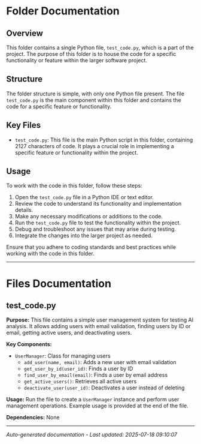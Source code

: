 # Folder Documentation

## Overview
This folder contains a single Python file, `test_code.py`, which is a part of the project. The purpose of this folder is to house the code for a specific functionality or feature within the larger software project.

## Structure
The folder structure is simple, with only one Python file present. The file `test_code.py` is the main component within this folder and contains the code for a specific feature or functionality.

## Key Files
- `test_code.py`: This file is the main Python script in this folder, containing 2127 characters of code. It plays a crucial role in implementing a specific feature or functionality within the project.

## Usage
To work with the code in this folder, follow these steps:
1. Open the `test_code.py` file in a Python IDE or text editor.
2. Review the code to understand its functionality and implementation details.
3. Make any necessary modifications or additions to the code.
4. Run the `test_code.py` file to test the functionality within the project.
5. Debug and troubleshoot any issues that may arise during testing.
6. Integrate the changes into the larger project as needed.

Ensure that you adhere to coding standards and best practices while working with the code in this folder.

---

# Files Documentation

## test_code.py

**Purpose:** This file contains a simple user management system for testing AI analysis. It allows adding users with email validation, finding users by ID or email, getting active users, and deactivating users.

**Key Components:**
- `UserManager`: Class for managing users
  - `add_user(name, email)`: Adds a new user with email validation
  - `get_user_by_id(user_id)`: Finds a user by ID
  - `find_user_by_email(email)`: Finds a user by email address
  - `get_active_users()`: Retrieves all active users
  - `deactivate_user(user_id)`: Deactivates a user instead of deleting

**Usage:** Run the file to create a `UserManager` instance and perform user management operations. Example usage is provided at the end of the file.

**Dependencies:** None

---
*Auto-generated documentation - Last updated: 2025-07-18 09:10:07*
